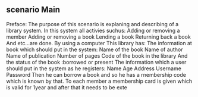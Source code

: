 ## scenario Main
Preface:
The purpose of this scenario is explaning and describing of a library system.
In this system all activies suchus:
Adding or removing a member
Adding or removing a book
Lending a book
Returning back a book
And etc…are done.
By using a computer
This library has:
The information at book which should put in the system:
Name of the book
Name of author
Name of publication 
Number of pages
Code of the book in the library
And the status of the book :borrowed or present
The information which a user should put in the system as he registers:
Name
Age
Address
Username 
Password
Then he can borrow a book and so he has a rnembership code which is known by that.
To each  member a membership card is given which is valid for 1year and after that it needs to be exte
